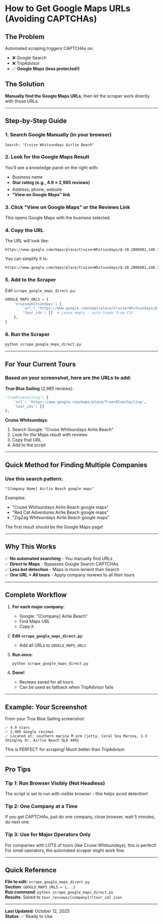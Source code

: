 # How to Get Google Maps URLs (Avoiding CAPTCHAs)

## The Problem

Automated scraping triggers CAPTCHAs on:
- ❌ Google Search
- ❌ TripAdvisor
- ✅ **Google Maps (less protected!)**

## The Solution

**Manually find the Google Maps URLs**, then let the scraper work directly with those URLs.

---

## Step-by-Step Guide

### 1. Search Google Manually (in your browser)

```
Search: "Cruise Whitsundays Airlie Beach"
```

### 2. Look for the Google Maps Result

You'll see a knowledge panel on the right with:
- Business name
- **Star rating (e.g., 4.9 ⭐ 2,985 reviews)**
- Address, phone, website
- **"View on Google Maps" link**

### 3. Click "View on Google Maps" or the Reviews Link

This opens Google Maps with the business selected.

### 4. Copy the URL

The URL will look like:
```
https://www.google.com/maps/place/Cruise+Whitsundays/@-20.2800481,148.7141176,17z/data=!3m1!4b1!4m6!3m5!...
```

You can simplify it to:
```
https://www.google.com/maps/place/Cruise+Whitsundays/@-20.2800481,148.7141176,17z
```

### 5. Add to the Scraper

Edit `scrape_google_maps_direct.py`:

```python
GOOGLE_MAPS_URLS = {
    'cruisewhitsundays': {
        'url': 'https://www.google.com/maps/place/Cruise+Whitsundays/@-20.2800481,148.7141176,17z',
        'tour_ids': []  # Leave empty - auto-loads from CSV
    },
}
```

### 6. Run the Scraper

```bash
python scrape_google_maps_direct.py
```

---

## For Your Current Tours

### Based on your screenshot, here are the URLs to add:

**True Blue Sailing** (2,985 reviews):
```python
'truebluesailing': {
    'url': 'https://www.google.com/maps/place/True+Blue+Sailing',
    'tour_ids': []
},
```

**Cruise Whitsundays**:
1. Search Google: "Cruise Whitsundays Airlie Beach"
2. Look for the Maps result with reviews
3. Copy that URL
4. Add to the script

---

## Quick Method for Finding Multiple Companies

### Use this search pattern:

```
"[Company Name] Airlie Beach google maps"
```

Examples:
- "Cruise Whitsundays Airlie Beach google maps"
- "Red Cat Adventures Airlie Beach google maps"
- "ZigZag Whitsundays Airlie Beach google maps"

The first result should be the Google Maps page!

---

## Why This Works

✅ **No automated searching** - You manually find URLs  
✅ **Direct to Maps** - Bypasses Google Search CAPTCHAs  
✅ **Less bot detection** - Maps is more lenient than Search  
✅ **One URL = All tours** - Apply company reviews to all their tours  

---

## Complete Workflow

1. **For each major company**:
   - Google: "[Company] Airlie Beach"
   - Find Maps URL
   - Copy it

2. **Edit `scrape_google_maps_direct.py`**:
   - Add all URLs to `GOOGLE_MAPS_URLS`

3. **Run once**:
   ```bash
   python scrape_google_maps_direct.py
   ```

4. **Done!**
   - Reviews saved for all tours
   - Can be used as fallback when TripAdvisor fails

---

## Example: Your Screenshot

From your True Blue Sailing screenshot:

```
✅ 4.9 stars
✅ 2,985 Google reviews  
✅ Located at: southern marina M arm (jetty, Coral Sea Marina, 1-3 Shingley Dr, Airlie Beach QLD 4802
```

This is PERFECT for scraping! Much better than TripAdvisor.

---

## Pro Tips

### Tip 1: Run Browser Visibly (Not Headless)

The script is set to run with visible browser - this helps avoid detection!

### Tip 2: One Company at a Time

If you get CAPTCHAs, just do one company, close browser, wait 5 minutes, do next one.

### Tip 3: Use for Major Operators Only

For companies with LOTS of tours (like Cruise Whitsundays), this is perfect!  
For small operators, the automated scraper might work fine.

---

## Quick Reference

**File to edit**: `scrape_google_maps_direct.py`  
**Section**: `GOOGLE_MAPS_URLS = {...}`  
**Run command**: `python scrape_google_maps_direct.py`  
**Results**: Saved to `tour_reviews/[company]/[tour_id].json`  

---

**Last Updated**: October 12, 2025  
**Status**: ✅ Ready to Use



